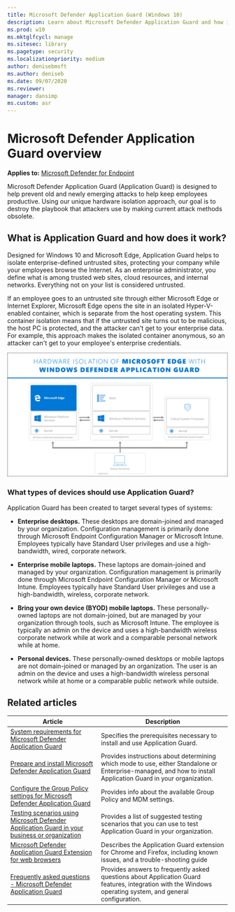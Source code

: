 ```yaml
---
title: Microsoft Defender Application Guard (Windows 10)
description: Learn about Microsoft Defender Application Guard and how it helps to combat malicious content and malware out on the Internet.
ms.prod: w10
ms.mktglfcycl: manage
ms.sitesec: library
ms.pagetype: security
ms.localizationpriority: medium
author: denisebmsft
ms.author: deniseb
ms.date: 09/07/2020
ms.reviewer: 
manager: dansimp
ms.custom: asr
---
```


# Microsoft Defender Application Guard overview

**Applies to:** [Microsoft Defender for Endpoint](https://go.microsoft.com/fwlink/p/?linkid=2069559)


Microsoft Defender Application Guard (Application Guard) is designed to help prevent old and newly emerging attacks to help keep employees productive. Using our unique hardware isolation approach, our goal is to destroy the playbook that attackers use by making current attack methods obsolete.

## What is Application Guard and how does it work?

Designed for Windows 10 and Microsoft Edge, Application Guard helps to isolate enterprise-defined untrusted sites, protecting your company while your employees browse the Internet. As an enterprise administrator, you define what is among trusted web sites, cloud resources, and internal networks. Everything not on your list is considered untrusted.

If an employee goes to an untrusted site through either Microsoft Edge or Internet Explorer, Microsoft Edge opens the site in an isolated Hyper-V-enabled container, which is separate from the host operating system. This container isolation means that if the untrusted site turns out to be malicious, the host PC is protected, and the attacker can't get to your enterprise data. For example, this approach makes the isolated container anonymous, so an attacker can't get to your employee's enterprise credentials.

![Hardware isolation diagram](images/appguard-hardware-isolation.png)

### What types of devices should use Application Guard?

Application Guard has been created to target several types of systems:

- **Enterprise desktops.** These desktops are domain-joined and managed by your organization. Configuration management is primarily done through Microsoft Endpoint Configuration Manager or Microsoft Intune. Employees typically have Standard User privileges and use a high-bandwidth, wired, corporate network.

- **Enterprise mobile laptops.** These laptops are domain-joined and managed by your organization. Configuration management is primarily done through Microsoft Endpoint Configuration Manager or Microsoft Intune. Employees typically have Standard User privileges and use a high-bandwidth, wireless, corporate network.

- **Bring your own device (BYOD) mobile laptops.** These personally-owned laptops are not domain-joined, but are managed by your organization through tools, such as Microsoft Intune. The employee is typically an admin on the device and uses a high-bandwidth wireless corporate network while at work and a comparable personal network while at home.

- **Personal devices.** These personally-owned desktops or mobile laptops are not domain-joined or managed by an organization. The user is an admin on the device and uses a high-bandwidth wireless personal network while at home or a comparable public network while outside.

## Related articles

|Article |Description |
|------|------------|
|[System requirements for Microsoft Defender Application Guard](reqs-md-app-guard.md) |Specifies the prerequisites necessary to install and use Application Guard.|
|[Prepare and install Microsoft Defender Application Guard](install-md-app-guard.md) |Provides instructions about determining which mode to use, either Standalone or Enterprise-managed, and how to install Application Guard in your organization.|
|[Configure the Group Policy settings for Microsoft Defender Application Guard](configure-md-app-guard.md) |Provides info about the available Group Policy and MDM settings.|
|[Testing scenarios using Microsoft Defender Application Guard in your business or organization](test-scenarios-md-app-guard.md)|Provides a list of suggested testing scenarios that you can use to test Application Guard in your organization.|
| [Microsoft Defender Application Guard Extension for web browsers](md-app-guard-browser-extension.md) | Describes the Application Guard extension for Chrome and Firefox, including known issues, and a trouble-shooting guide |
|[Frequently asked questions - Microsoft Defender Application Guard](faq-md-app-guard.md)|Provides answers to frequently asked questions about Application Guard features, integration with the Windows operating system, and general configuration.|
